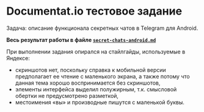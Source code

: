 # Documentat.io тестовое задание
Задача: описание функционала секретных чатов в Telegram для Android.

**Весь результат работы в файле [`secret-chats-android.md`](secret-chats-android.md)**

При выполнении задания опирался на стайлгайды, используемые в Яндексе:
* скриншотов нет, поскольку справка к мобильной версии предполагает ее чтение с маленького экрана, а также потому что данная тема хорошо воспринимается без скриншотов,
* элементы интерфейса выделил полужирным, т.к. смысловой обертки не предусмотрено разметкой,
* местоимения «вы» и производные пишутся с маленькой буквы.

